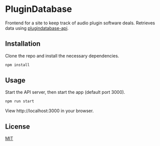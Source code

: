# PluginDatabase

Frontend for a site to keep track of audio plugin software deals.
Retrieves data using [plugindatabase-api](https://github.com/jez321/plugindatabase-api).

## Installation

Clone the repo and install the necessary dependencies.

```bash
npm install
```

## Usage

Start the API server, then start the app (default port 3000).

```bash
npm run start
```

View http://localhost:3000 in your browser.

## License
[MIT](https://choosealicense.com/licenses/mit/)
